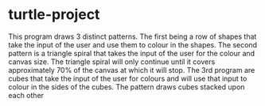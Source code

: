 # turtle-project
This program draws 3 distinct patterns. The first being a row of shapes that take the input of the user and use them to colour in the shapes. The second pattern is a 
triangle spiral that takes the input of the user for the colour and canvas size. The triangle spiral will only continue until it covers approximately 70% of the canvas
at which it will stop.
The 3rd program are cubes that take the input of the user for colours and will use that input to colour in the sides of the cubes. The pattern draws cubes stacked upon 
each other 
